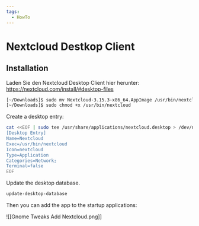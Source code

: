 ```yaml
---
tags:
  - HowTo
---
```

# Nextcloud Destkop Client

## Installation

Laden Sie den Nextcloud Desktop Client hier herunter: <https://nextcloud.com/install/#desktop-files>

```bash
[~/Downloads]$ sudo mv Nextcloud-3.15.3-x86_64.AppImage /usr/bin/nextcloud
[~/Downloads]$ sudo chmod +x /usr/bin/nextcloud
```

Create a desktop entry:

```bash
cat <<EOF | sudo tee /usr/share/applications/nextcloud.desktop > /dev/null
[Desktop Entry]
Name=Nextcloud
Exec=/usr/bin/nextcloud
Icon=nextcloud
Type=Application
Categories=Network;
Terminal=false
EOF
```

Update the desktop database.

```bash
update-desktop-database
```

Then you can add the app to the startup applications:

![[Gnome Tweaks Add Nextcloud.png]]